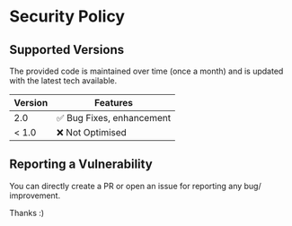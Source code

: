 # Security Policy

## Supported Versions

The provided code is maintained over time (once a month) and is updated with the latest tech available.

| Version | Features          |
| ------- | ------------------ |
| 2.0   | :white_check_mark: Bug Fixes, enhancement |
| < 1.0   | :x: Not Optimised  |

## Reporting a Vulnerability

You can directly create a PR or open an issue for reporting any bug/ improvement.

Thanks :)
